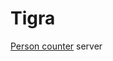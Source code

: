 # Tigra
[Person counter](https://tigra-electronic.com/assets/files/Manual_Guestance_v0.98_en.pdf) server
